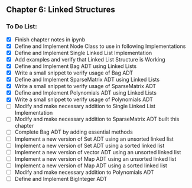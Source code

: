 ## Chapter 6: Linked Structures

### To Do List:

- [X] Finish chapter notes in ipynb
- [X] Define and Implement Node Class to use in following Implementations
- [X] Define and Implement Single Linked List Implementation
- [X] Add examples and verify that Linked List Structure is Working
- [X] Define and Implement Bag ADT using Linked Lists
- [X] Write a small snippet to verify usage of Bag ADT
- [X] Define and Implement SparseMatrix ADT using Linked Lists
- [X] Write a small snippet to verify usage of SparseMatrix ADT
- [X] Define and Implement Polynomials ADT using Linked Lists
- [X] Write a small snippet to verify usage of Polynomials ADT
- [ ] Modify and make necessary addition to Single Linked List Implementation
- [ ] Modify and make necessary addition to SparseMatrix ADT built this chapter
- [ ] Complete Bag ADT by adding essential methods  
- [ ] Implement a new version of Set ADT using an unsorted linked list
- [ ] Implement a new version of Set ADT using a sorted linked list
- [ ] Implement a new version of vector ADT using an unsorted linked list
- [ ] Implement a new version of Map ADT using an unsorted linked list
- [ ] Implement a new version of Map ADT using a sorted linked list
- [ ] Modify and make necessary addition to Polynomials ADT
- [ ] Define and Implement BigInteger ADT
